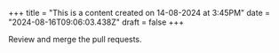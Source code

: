 +++
title = "This is a content created on 14-08-2024 at 3:45PM"
date = "2024-08-16T09:06:03.438Z"
draft = false
+++

  Review and merge the pull requests.
        